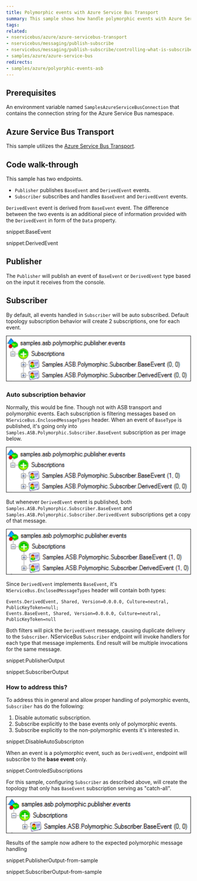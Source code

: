```yaml
---
title: Polymorphic events with Azure Service Bus Transport
summary: This sample shows how handle polymorphic events with Azure Service Bus Transport
tags:
related:
- nservicebus/azure/azure-servicebus-transport
- nservicebus/messaging/publish-subscribe
- nservicebus/messaging/publish-subscribe/controlling-what-is-subscribed
- samples/azure/azure-service-bus
redirects:
- samples/azure/polyorphic-events-asb
---
```


## Prerequisites

An environment variable named `SamplesAzureServiceBusConnection` that contains the connection string for the Azure Service Bus namespace.


## Azure Service Bus Transport

This sample utilizes the [Azure Service Bus Transport](/nservicebus/azure/azure-servicebus-transport.md).


## Code walk-through

This sample has two endpoints.

* `Publisher` publishes `BaseEvent` and `DerivedEvent` events.
* `Subscriber` subscribes and handles `BaseEvent` and `DerivedEvent` events.

`DerivedEvent` event is derived from `BaseEvent` event. The difference between the two events is an additional piece of information provided with the `DerivedEvent` in form of the `Data` property.

snippet:BaseEvent

snippet:DerivedEvent


## Publisher

The `Publisher` will publish an event of `BaseEvent` or `DerivedEvent` type based on the input it receives from the console.


## Subscriber

By default, all events handled in `Subscriber` will be auto subscribed. Default topology subscription behavior will create 2 subscriptions, one for each event.

![](images/subscriptions.png)


### Auto subscription behavior

Normally, this would be fine. Though not with ASB transport and polymorphic events. Each subscription is filtering messages based on `NServiceBus.EnclosedMessageTypes` header. When an event of `BaseType` is published, it's going only into `Samples.ASB.Polymorphic.Subscriber.BaseEvent` subscription as per image below.

![](images/baseevent.published.png)

But whenever `DerivedEvent` event is published, both `Samples.ASB.Polymorphic.Subscriber.BaseEvent` and `Samples.ASB.Polymorphic.Subscriber.DerivedEvent` subscriptions get a copy of that message.

![](images/derivedevent.published.png)

Since `DerivedEvent` implements `BaseEvent`, it's `NServiceBus.EnclosedMessageTypes` header will contain both types:

```
Events.DerivedEvent, Shared, Version=0.0.0.0, Culture=neutral, PublicKeyToken=null;
Events.BaseEvent, Shared, Version=0.0.0.0, Culture=neutral, PublicKeyToken=null
```

Both filters will pick the `DerivedEvent` message, causing duplicate delivery to the `Subscriber`. NServiceBus `Subscriber` endpoint will invoke handlers for each type that message implements. End result will be multiple invocations for the same message.

snippet:PublisherOutput

snippet:SubscriberOutput


### How to address this?

To address this in general and allow proper handling of polymorphic events, `Subscriber` has do the following:

1. Disable automatic subscription.
1. Subscribe explicitly to the base events only of polymorphic events.
1. Subscribe explicitly to the non-polymorphic events it's interested in.

snippet:DisableAutoSubscripton

When an event is a polymorphic event, such as `DerivedEvent`, endpoint will subscribe to the **base event** only.

snippet:ControledSubscriptions

For this sample, configuring `Subscriber` as described above, will create the topology that only has `BaseEvent` subscription serving as "catch-all".

![](images/single.subscription.png)

Results of the sample now adhere to the expected polymorphic message handling

snippet:PublisherOutput-from-sample

snippet:SubscriberOutput-from-sample
